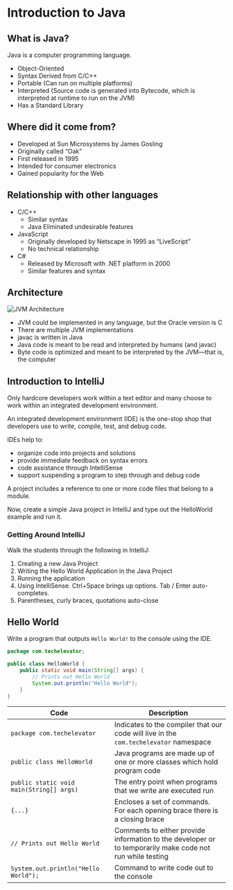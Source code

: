 # Introduction to Java

## What is Java?

Java is a computer programming language.

* Object-Oriented
* Syntax Derived from C/C++
* Portable (Can run on multiple platforms)
* Interpreted (Source code is generated into Bytecode, which is interpreted at runtime to run on the JVM)
* Has a Standard Library

## Where did it come from?

* Developed at Sun Microsystems by James Gosling
* Originally called “Oak”
* First released in 1995
* Intended for consumer electronics
* Gained popularity for the Web

## Relationship with other languages

* C/C++
    * Similar syntax
    * Java Eliminated undesirable features
* JavaScript
    * Originally developed by Netscape in 1995 as “LiveScript”
    * No technical relationship
* C#
    * Released by Microsoft with .NET platform in 2000
    * Similar features and syntax

## Architecture

![JVM Architecture](../../../resources/java-jvm-architecture.png)

* JVM could be implemented in any language, but the Oracle version is C
* There are multiple JVM implementations
* javac is written in Java
* Java code is meant to be read and interpreted by humans (and javac)
* Byte code is optimized and meant to be interpreted by the JVM—that is, the computer

## Introduction to IntelliJ

Only hardcore developers work within a text editor and many choose to work within an integrated development environment.

<div class="definition note">An <span>integrated development environment</span> (IDE) is the one-stop shop that developers use to write, compile, test, and debug code.</div>

IDEs help to:

* organize code into projects and solutions
* provide immediate feedback on syntax errors
* code assistance through IntelliSense
* support suspending a program to step through and debug code

<div class="definition note">A <span>project</span> includes a reference to one or more code files that belong to a module.</div>

<div class="note instructorDirective">

Now, create a simple Java project in IntelliJ and type out the HelloWorld example and run it.

</div>

### Getting Around IntelliJ

Walk the students through the following in IntelliJ:

1. Creating a new Java Project
2. Writing the Hello World Application in the Java Project
3. Running the application
4. Using IntelliSense. Ctrl+Space brings up options. Tab / Enter auto-completes.
5. Parentheses, curly braces, quotations auto-close

## Hello World

Write a program that outputs `Hello World!` to the console using the IDE.

```java
package com.techelevator;

public class HelloWorld {
    public static void main(String[] args) {
        // Prints out Hello World
        System.out.println("Hello World");
    }
}
```

| Code | Description |
|------|-------------|
| `package com.techelevator` | Indicates to the compiler that our code will live in the `com.techelevator` namespace |
| `public class HelloWorld` | Java programs are made up of one or more classes which hold program code |
| `public static void main(String[] args)` | The entry point when programs that we write are executed run |
| `{...}` | Encloses a set of commands. For each opening brace there is a closing brace |
| `// Prints out Hello World` | Comments to either provide information to the developer or to temporarily make code not run while testing |
| `System.out.println("Hello World");` | Command to write code out to the console |
